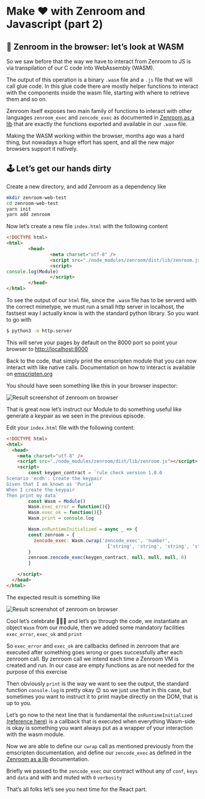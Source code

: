 # Make ❤️  with Zenroom and Javascript (part 2)

## 🔬 Zenroom in the browser: let’s look at WASM

So we saw before that the way we have to interact from Zenroom to JS is via transpilation of our C code into WebAssembly (WASM).

The output of this operation is a binary `.wasm` file and a `.js` file that we will call glue code. In this glue code there are mostly helper functions to interact with the components inside the wasm file, starting with where to retrieve them and so on.

Zenroom itself exposes two main family of functions to interact with other languages `zenroom_exec` and `zencode_exec` as documented in [Zenroom as a lib](/pages/how-to-embed) that are exactly the functions exported and available in our `.wasm` file.

Making the WASM working within the browser, months ago was a hard thing, but nowadays a huge effort has spent, and all the new major browsers support it natively.

## 🕹️ Let’s get our hands dirty

Create a new directory, and add Zenroom as a dependency like

```bash
mkdir zenroom-web-test
cd zenroom-web-test
yarn init
yarn add zenroom
```

Now let’s create a new file `index.html` with the following content

```html
<!DOCTYPE html>
<html>
        <head>
                <meta charset="utf-8" />
                <script src="./node_modules/zenroom/dist/lib/zenroom.js"></script>
                <script>
console.log(Module)
                </script>
        </head>
</html>
```

To see the output of our `html` file, since the `.wasm` file has to be serverd with the correct mimetype, we must run a small http server in localhost, the fastsest way I actually know is with the standard python library. So you want to go with

```bash
$ python3 -m http.server
```

This will serve your pages by default on the 8000 port so point your browser to [http://localhost:8000](http://localhost:8000)

Back to the code, that simply print the emscripten module that you can now interact with like native calls. Documentation on how to interact is available on [emscripten.org](https://emscripten.org/docs/porting/connecting_cpp_and_javascript/Interacting-with-code.html?highlight=cwrap#interacting-with-code-ccall-cwrap)

You should have seen something like this in your browser inspector:

![Result screenshot of zenroom on browser](https://www.dyne.org/wp-content/uploads/2019/10/Screenshot_2019-10-16_07-21-00.png)

That is great now let’s instruct our Module to do something useful like generate a keypair as we seen in the previous episode.

Edit your `index.html` file with the following content:

```html
<!DOCTYPE html>
<html>
  <head>
    <meta charset="utf-8" />
    <script src="./node_modules/zenroom/dist/lib/zenroom.js"></script>
    <script>
        const keygen_contract = `rule check version 1.0.0
Scenario 'ecdh': Create the keypair
Given that I am known as 'Puria'
When I create the keypair
Then print my data`
        const Wasm = Module()
        Wasm.exec_error = function(){}
        Wasm.exec_ok = function(){}
        Wasm.print = console.log

        Wasm.onRuntimeInitialized = async _ => {
        const zenroom = {
          zencode_exec: Wasm.cwrap('zencode_exec', 'number',
                                     ['string', 'string', 'string', 'string', 'number']),
        }
        zenroom.zencode_exec(keygen_contract, null, null, null, 0)
        }

    </script>
  </head>
</html>
```

The expected result is something like

![Result screenshot of zenroom on browser](https://www.dyne.org/wp-content/uploads/2019/10/Screenshot_2019-10-16_07-54-40.png)

Cool let’s celebrate 🎉🎉🎉 and let’s go through the code, we instantiate an object `Wasm` from our module, then we added some mandatory facilities `exec_error`, `exec_ok` and `print`

So `exec_error` and `exec_ok` are callbacks defined in zenroom that are executed after something goes wrong or goes successfully after each zenroom call. By zenroom call we intend each time a Zenroom VM is created and run. In our case are empty functions as are not needed for the purpose of this exercise

Then obviously `print` is the way we want to see the output, the standard function `console.log` is pretty okay 😉 so we just use that in this case, but sometimes you want to instruct it to print maybe directly on the DOM, that is up to you.

Let’s go now to the next line that is fundamental the `onRuntimeInitialized` [(reference here)](https://emscripten.org/docs/api_reference/module.html?highlight=onruntime#Module.onRuntimeInitialized) is a callback that is executed when everything Wasm-side is okay is something you want always put as a wrapper of your interaction with the wasm module.

Now we are able to define our `cwrap` call as mentioned previously from the emscripten documentation, and define our `zencode_exec` as defined in the [Zenroom as a lib](/pages/how-to-embed) documentation.

Briefly we passed to the `zencode_exec` our contract without any of `conf`, `keys` and `data` and with and muted with `0` `verbosity`

That’s all folks let’s see you next time for the React part.

 

